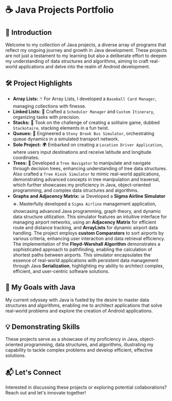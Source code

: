 # ☕ Java Projects Portfolio

## 🌟 Introduction
Welcome to my collection of Java projects, a diverse array of programs that reflect my ongoing journey and growth in Java development. These projects are not just a testament to my learning but also a deliberate effort to deepen my understanding of data structures and algorithms, aiming to craft real-world applications and delve into the realm of Android development.

## 🛠️ Project Highlights

- **Array Lists:** 🃏 For Array Lists, I developed a `Baseball Card Manager`, managing collections with finesse.
- **Linked Lists:** 📅 Crafted a `Scheduler Manager` and `Custom Itinerary`, organizing tasks with precision.
- **Stacks:** 🎴 Took on the challenge of creating a solitaire game, dubbed `Stackotaire`, stacking elements in a fun twist.
- **Queues:** 🚌 Engineered a `Stony Brook Bus Simulator`, orchestrating queue dynamics in a simulated transport network.
- **Solo Project:** 🌍 Embarked on creating a `Location Driver Application`, where users input destinations and receive latitude and longitude coordinates.
- **Trees:** 🌳 Developed a `Tree Navigator` to manipulate and navigate through decision trees, enhancing understanding of tree data structures. Also crafted a `Tree Kiosk Simulator` to mimic real-world applications, demonstrating advanced concepts in tree manipulation and traversal, which further showcases my proficiency in Java, object-oriented programming, and complex data structures and algorithms.
- **Graphs and Adjacency Matrix:** 📊 Developed a **Sigma Airline Simulator** ✈️. Masterfully developed a `Sigma Airline` management application, showcasing advanced Java programming, graph theory, and dynamic data structure utilization. This simulator features an intuitive interface for managing airport networks, using an **Adjacency Matrix** for efficient route and distance tracking, and **ArrayLists** for dynamic airport data handling. The project employs **custom Comparators** to sort airports by various criteria, enhancing user interaction and data retrieval efficiency. The implementation of the **Floyd-Warshall Algorithm** demonstrates a sophisticated approach to pathfinding, enabling the calculation of shortest paths between airports. This simulator encapsulates the essence of real-world applications with persistent data management through Java **Serialization**, highlighting my ability to architect complex, efficient, and user-centric software solutions.

## 🎯 My Goals with Java

My current odyssey with Java is fueled by the desire to master data structures and algorithms, enabling me to architect applications that solve real-world problems and explore the creation of Android applications.

## 💡 Demonstrating Skills

These projects serve as a showcase of my proficiency in Java, object-oriented programming, data structures, and algorithms, illustrating my capability to tackle complex problems and develop efficient, effective solutions.

## 📬 Let's Connect

Interested in discussing these projects or exploring potential collaborations? Reach out and let's innovate together!
